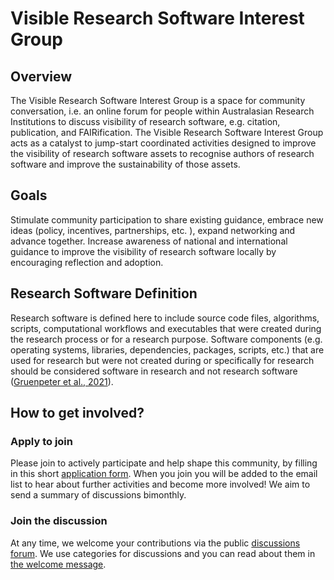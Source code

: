 # Visible Research Software Interest Group

## Overview

The Visible Research Software Interest Group is a space for community conversation, i.e. an online forum for people within Australasian Research Institutions to discuss visibility of research software, e.g. citation, publication, and FAIRification.
The Visible Research Software Interest Group acts as a catalyst to jump-start coordinated activities designed to improve the visibility of research software assets to recognise authors of research software and improve the sustainability of those assets.

## Goals

Stimulate community participation to share existing guidance, embrace new ideas (policy, incentives, partnerships, etc. ), expand networking and advance together.
Increase awareness of national and international guidance to improve the visibility of research software locally by encouraging reflection and adoption. 

## Research Software Definition

Research software is defined here to include source code files, algorithms, scripts, computational workflows and executables that were created during the research process or for a research purpose. Software components (e.g. operating systems, libraries, dependencies, packages, scripts, etc.) that are used for research but were not created during or specifically for research should be considered software in research and not research software ([Gruenpeter et al., 2021](https://doi.org/10.5281/ZENODO.5504016)).

## How to get involved?

### Apply to join

Please join to actively participate and help shape this community, by filling in this short [application form](https://forms.gle/6mCdRvieYx6tyu5k7). When you join you will be added to the email list to hear about further activities and become more involved! We aim to send a summary of discussions bimonthly.

### Join the discussion

At any time, we welcome your contributions via the public [discussions forum](https://github.com/au-research/Visible-Research-Software/discussions). We use categories for discussions and you can read about them in [the welcome message](https://github.com/au-research/Visible-Research-Software/discussions/1).

